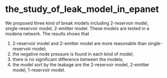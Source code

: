 # the_study_of_leak_model_in_epanet

We proposed three kind of break models including 2-reservoir model, single-reservoir model, 2-emitter model. These models are tested in a modena network. The results shows that
1. 2-reservoir model and 2-emitter model are more reasonable than single-reservoir model;
2. the negative node pressure is found in each kind of model;
3. there is no significant difference between the models;
4. the model sort by the leakage are the 2-reservoir model, 2-emitter model, 1-reservoir model.
